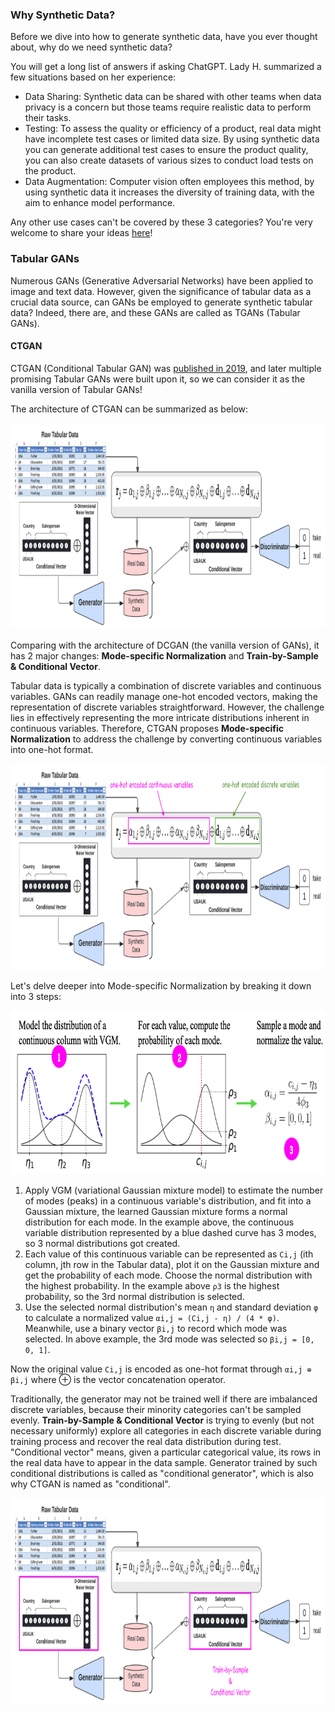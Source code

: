 ### Why Synthetic Data?

Before we dive into how to generate synthetic data, have you ever thought about, why do we need synthetic data?

You will get a long list of answers if asking ChatGPT. Lady H. summarized a few situations based on her experience:
* Data Sharing: Synthetic data can be shared with other teams when data privacy is a concern but those teams require realistic data to perform their tasks.
* Testing: To assess the quality or efficiency of a product, real data might have incomplete test cases or limited data size. By using synthetic data you can generate additional test cases to ensure the product quality, you can also create datasets of various sizes to conduct load tests on the product.
* Data Augmentation: Computer vision often employees this method, by using synthetic data it increases the diversity of training data, with the aim to enhance model performance.

Any other use cases can't be covered by these 3 categories? You're very welcome to share your ideas [here][1]!


### Tabular GANs

Numerous GANs (Generative Adversarial Networks) have been applied to image and text data. However, given the significance of tabular data as a crucial data source, can GANs be employed to generate synthetic tabular data? Indeed, there are, and these GANs are called as TGANs (Tabular GANs). 

#### CTGAN

CTGAN (Conditional Tabular GAN) was [published in 2019][2], and later multiple promising Tabular GANs were built upon it, so we can consider it as the vanilla version of Tabular GANs!

The architecture of CTGAN can be summarized as below:

<img src="https://github.com/lady-h-world/My_Garden/blob/main/images/Secret_Guest_images/ctgan_architecture.png" width="961" height="330" />

Comparing with the architecture of DCGAN (the vanilla version of GANs), it has 2 major changes: <b>Mode-specific Normalization</b> and <b>Train-by-Sample & Conditional Vector</b>.

Tabular data is typically a combination of discrete variables and continuous variables. GANs can readily manage one-hot encoded vectors, making the representation of discrete variables straightforward. However, the challenge lies in effectively representing the more intricate distributions inherent in continuous variables. Therefore, CTGAN proposes <b>Mode-specific Normalization</b> to address the challenge by converting continuous variables into one-hot format.

<img src="https://github.com/lady-h-world/My_Garden/blob/main/images/Secret_Guest_images/ctgan_msn.png" width="961" height="330" />

Let's delve deeper into Mode-specific Normalization by breaking it down into 3 steps:

<img src="https://github.com/lady-h-world/My_Garden/blob/main/images/Secret_Guest_images/msn.png" width="768" height="262" />

1. Apply VGM (variational Gaussian mixture model) to estimate the number of modes (peaks) in a continuous variable's distribution, and fit into a Gaussian mixture, the learned Gaussian mixture forms a normal distribution for each mode. In the example above, the continuous variable distribution represented by a blue dashed curve has 3 modes, so 3 normal distributions got created.
2. Each value of this continuous variable can be represented as `Ci,j` (ith column, jth row in the Tabular data), plot it on the Gaussian mixture and get the probability of each mode. Choose the normal distribution with the highest probability. In the example above `ρ3` is the highest probability, so the 3rd normal distribution is selected.
3. Use the selected normal distribution's mean `η` and standard deviation `φ` to calculate a normalized value `αi,j = (Ci,j - η) / (4 * φ)`. Meanwhile, use a binary vector `βi,j` to record which mode was selected. In above example, the 3rd mode was selected so `βi,j = [0, 0, 1]`.

Now the original value `Ci,j` is encoded as one-hot format through `αi,j ⊕ βi,j` where ⊕ is the vector concatenation operator.

Traditionally, the generator may not be trained well if there are imbalanced discrete variables, because their minority categories can't be sampled evenly. <b>Train-by-Sample & Conditional Vector</b> is trying to evenly (but not necessary uniformly) explore all categories in each discrete variable during training process and recover the real data distribution during test. "Conditional vector" means, given a particular categorical value, its rows in the real data have to appear in the data sample. Generator trained by such conditional distributions is called as "conditional generator", which is also why CTGAN is named as "conditional".


<img src="https://github.com/lady-h-world/My_Garden/blob/main/images/Secret_Guest_images/ctgan_cv.png" width="961" height="330" />


[1]:https://github.com/lady-h-world/My_Garden/discussions
[2]:https://arxiv.org/pdf/1907.00503.pdf